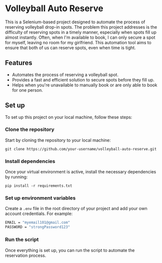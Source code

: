 
# Volleyball Auto Reserve

This is a Selenium-based project designed to automate the process of reserving volleyball drop-in spots. The problem this project addresses is the difficulty of reserving spots in a timely manner, especially when spots fill up almost instantly. Often, when I'm available to book, I can only secure a spot for myself, leaving no room for my girlfriend. This automation tool aims to ensure that both of us can reserve spots, even when time is tight.

## Features

- Automates the process of reserving a volleyball spot.
- Provides a fast and efficient solution to secure spots before they fill up.
- Helps when you're unavailable to manually book or are only able to book for one person.

## Set up

To set up this project on your local machine, follow these steps:

### Clone the repository

Start by cloning the repository to your local machine:

`git clone https://github.com/your-username/volleyball-auto-reserve.git`

### Install dependencies

Once your virtual environment is active, install the necessary dependencies by running:

`pip install -r requirements.txt`

### Set up environment variables

Create a `.env` file in the root directory of your project and add your own account credentials. For example:

```bash
EMAIL = "myemail101@gmail.com"
PASSWORD = "strongPassword123"
```

### Run the script

Once everything is set up, you can run the script to automate the reservation process.

